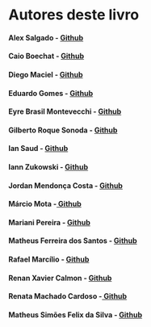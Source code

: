 # Autores deste livro

#### Alex Salgado - [Github](https://github.com/salgado)

#### Caio Boechat - [Github](https://github.com/caioboechat)

#### Diego Maciel - [Github](https://github.com/diegoamorim)

#### Eduardo Gomes - [Github](https://github.com/elgsantos)

#### Eyre Brasil Montevecchi - [Github](https://github.com/eyrebrasil)

#### Gilberto Roque Sonoda - [Github](https://github.com/grsonoda)

#### Ian Saud - [Github](https://github.com/IanSaud)

#### Iann Zukowski - [Github](https://github.com/izukowski)

#### Jordan Mendonça Costa - [Github](https://github.com/Jordanmendonca)

#### Márcio Mota -[ Github](https://github.com/mmota2017)

#### Mariani Pereira - [Github](https://github.com/MarianiPSM)

#### Matheus Ferreira dos Santos - [Github](https://github.com/MatheusFerreiraSantos)

#### Rafael Marcílio - [Github](https://github.com/rafaelbatistamarcilio)

#### Renan Xavier Calmon - [Github](https://github.com/Renanxc)

#### Renata Machado Cardoso -[ Github](https://github.com/reehmachado)

#### Matheus Simões Felix da Silva - [Github](https://github.com/MathSimoes)



